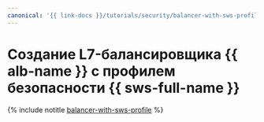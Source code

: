 ```yaml
---
canonical: '{{ link-docs }}/tutorials/security/balancer-with-sws-profile'
---
```


# Создание L7-балансировщика {{ alb-name }} с профилем безопасности {{ sws-full-name }}

{% include notitle [balancer-with-sws-profile](../../_tutorials/security/balancer-with-sws-profile.md) %}
